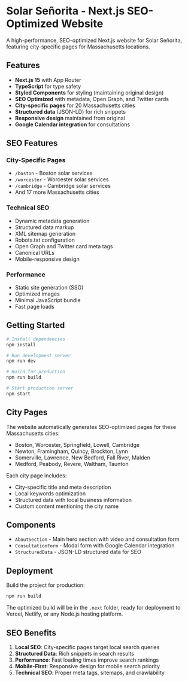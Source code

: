 # Solar Señorita - Next.js SEO-Optimized Website

A high-performance, SEO-optimized Next.js website for Solar Señorita, featuring city-specific pages for Massachusetts locations.

## Features

- **Next.js 15** with App Router
- **TypeScript** for type safety
- **Styled Components** for styling (maintaining original design)
- **SEO Optimized** with metadata, Open Graph, and Twitter cards
- **City-specific pages** for 20 Massachusetts cities
- **Structured data** (JSON-LD) for rich snippets
- **Responsive design** maintained from original
- **Google Calendar integration** for consultations

## SEO Features

### City-Specific Pages
- `/boston` - Boston solar services
- `/worcester` - Worcester solar services  
- `/cambridge` - Cambridge solar services
- And 17 more Massachusetts cities

### Technical SEO
- Dynamic metadata generation
- Structured data markup
- XML sitemap generation
- Robots.txt configuration
- Open Graph and Twitter card meta tags
- Canonical URLs
- Mobile-responsive design

### Performance
- Static site generation (SSG)
- Optimized images
- Minimal JavaScript bundle
- Fast page loads

## Getting Started

```bash
# Install dependencies
npm install

# Run development server
npm run dev

# Build for production
npm run build

# Start production server
npm start
```

## City Pages

The website automatically generates SEO-optimized pages for these Massachusetts cities:

- Boston, Worcester, Springfield, Lowell, Cambridge
- Newton, Framingham, Quincy, Brockton, Lynn
- Somerville, Lawrence, New Bedford, Fall River, Malden
- Medford, Peabody, Revere, Waltham, Taunton

Each city page includes:
- City-specific title and meta description
- Local keywords optimization
- Structured data with local business information
- Custom content mentioning the city name

## Components

- `AboutSection` - Main hero section with video and consultation form
- `ConsultationForm` - Modal form with Google Calendar integration
- `StructuredData` - JSON-LD structured data for SEO

## Deployment

Build the project for production:

```bash
npm run build
```

The optimized build will be in the `.next` folder, ready for deployment to Vercel, Netlify, or any Node.js hosting platform.

## SEO Benefits

1. **Local SEO**: City-specific pages target local search queries
2. **Structured Data**: Rich snippets in search results
3. **Performance**: Fast loading times improve search rankings
4. **Mobile-First**: Responsive design for mobile search priority
5. **Technical SEO**: Proper meta tags, sitemaps, and crawlability
